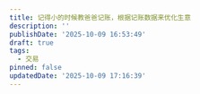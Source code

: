 ```yaml
---
title: 记得小的时候教爸爸记账，根据记账数据来优化生意
description: ''
publishDate: '2025-10-09 16:53:49'
draft: true
tags:
  - 交易
pinned: false
updatedDate: '2025-10-09 17:16:39'
---
```


